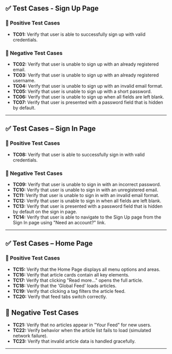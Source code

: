 ## ✅ Test Cases - Sign Up Page

### 🔐 Positive Test Cases

- **TC01:** Verify that user is able to successfully sign up with valid credentials.

### 🚫 Negative Test Cases

- **TC02:** Verify that user is unable to sign up with an already registered email.
- **TC03:** Verify that user is unable to sign up with an already registered username.
- **TC04:** Verify that user is unable to sign up with an invalid email format.
- **TC05:** Verify that user is unable to sign up with a short password.
- **TC06:** Verify that user is unable to sign up when all fields are left blank.
- **TC07:** Verify that user is presented with a password field that is hidden by default.

---

## ✅ Test Cases – Sign In Page

### 🔐 Positive Test Cases

- **TC08:** Verify that user is able to successfully sign in with valid credentials.

### 🚫 Negative Test Cases

- **TC09:** Verify that user is unable to sign in with an incorrect password.
- **TC10:** Verify that user is unable to sign in with an unregistered email.
- **TC11:** Verify that user is unable to sign in with an invalid email format.
- **TC12:** Verify that user is unable to sign in when all fields are left blank.
- **TC13:** Verify that user is presented with a password field that is hidden by default on the sign in page.
- **TC14:** Verify that user is able to navigate to the Sign Up page from the Sign In page using "Need an account?" link.

---

## ✅ Test Cases – Home Page

### 🔐 Positive Test Cases

- **TC15:** Verify that the Home Page displays all menu options and areas.
- **TC16:** Verify that article cards contain all key elements.
- **TC17:** Verify that clicking "Read more..." opens the full article.
- **TC18:** Verify that the 'Global Feed' loads articles.
- **TC19:** Verify that clicking a tag filters the article feed.
- **TC20:** Verify that feed tabs switch correctly.

## 🚫 Negative Test Cases

- **TC21:** Verify that no articles appear in "Your Feed" for new users.
- **TC22:** Verify behavior when the article list fails to load (simulated network failure).
- **TC23:** Verify that invalid article data is handled gracefully.

---
